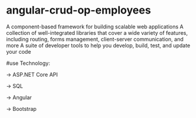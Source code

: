 # angular-crud-op-employees
A component-based framework for building scalable web applications
A collection of well-integrated libraries that cover a wide variety of features, including routing, forms management, client-server communication, and more
A suite of developer tools to help you develop, build, test, and update your code

#use Technology:

-> ASP.NET Core API

-> SQL

-> Angular

-> Bootstrap

